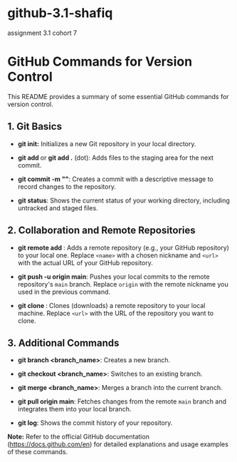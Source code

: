 # github-3.1-shafiq
assignment 3.1 cohort 7

# GitHub Commands for Version Control

This README provides a summary of some essential GitHub commands for version control.

## 1. Git Basics

- **git init:** Initializes a new Git repository in your local directory.

- **git add <filename>** or **git add .** (dot): Adds files to the staging area for the next commit.

- **git commit -m "<message>"**: Creates a commit with a descriptive message to record changes to the repository.

- **git status**: Shows the current status of your working directory, including untracked and staged files.

## 2. Collaboration and Remote Repositories

- **git remote add <name> <url>**: Adds a remote repository (e.g., your GitHub repository) to your local one. Replace `<name>` with a chosen nickname and `<url>` with the actual URL of your GitHub repository.

- **git push -u origin main**: Pushes your local commits to the remote repository's `main` branch. Replace `origin` with the remote nickname you used in the previous command.

- **git clone <url>**: Clones (downloads) a remote repository to your local machine. Replace `<url>` with the URL of the repository you want to clone.

## 3. Additional Commands

- **git branch <branch_name>**: Creates a new branch.

- **git checkout <branch_name>**: Switches to an existing branch.

- **git merge <branch_name>**: Merges a branch into the current branch.

- **git pull origin main**: Fetches changes from the remote `main` branch and integrates them into your local branch.

- **git log**: Shows the commit history of your repository.

**Note:** Refer to the official GitHub documentation (https://docs.github.com/en) for detailed explanations and usage examples of these commands.
